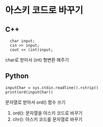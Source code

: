 <h1>아스키 코드로 바꾸기</h1>
<h2>C++</h2>
<p>
      
      char input;
      cin >> input;
      cout << (int)input;
  
 </p>
 
  char로 받아서 (int) 형변환 해주기
  
 <h2>Python</h2>
 <p>
      
    inputChar = sys.stdin.readline().rstrip()
    print(ord(inputChar))
  
 </p>
 
 문자열로 받아서 ord() 함수 쓰기
 
 <ol>
  <li>ord(): 문자열을 아스키 코드로 바꾸기</li>
  <li>chr(): 아스키 코드를 문자열로 바꾸기</li>
  </ol>
